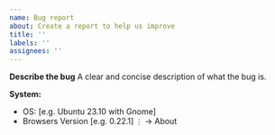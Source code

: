 ```yaml
---
name: Bug report
about: Create a report to help us improve
title: ''
labels: ''
assignees: ''
---
```


**Describe the bug**
A clear and concise description of what the bug is.

**System:**
 - OS: [e.g. Ubuntu 23.10 with Gnome]
 - Browsers Version [e.g. 0.22.1] `⋮` -> About
